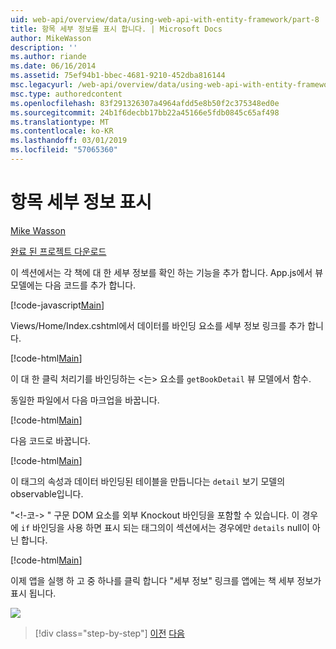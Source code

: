 ```yaml
---
uid: web-api/overview/data/using-web-api-with-entity-framework/part-8
title: 항목 세부 정보를 표시 합니다. | Microsoft Docs
author: MikeWasson
description: ''
ms.author: riande
ms.date: 06/16/2014
ms.assetid: 75ef94b1-bbec-4681-9210-452dba816144
msc.legacyurl: /web-api/overview/data/using-web-api-with-entity-framework/part-8
msc.type: authoredcontent
ms.openlocfilehash: 83f291326307a4964afdd5e8b50f2c375348ed0e
ms.sourcegitcommit: 24b1f6decbb17bb22a45166e5fdb0845c65af498
ms.translationtype: MT
ms.contentlocale: ko-KR
ms.lasthandoff: 03/01/2019
ms.locfileid: "57065360"
---
```

<a name="display-item-details"></a>항목 세부 정보 표시
====================
[Mike Wasson](https://github.com/MikeWasson)

[완료 된 프로젝트 다운로드](https://github.com/MikeWasson/BookService)

이 섹션에서는 각 책에 대 한 세부 정보를 확인 하는 기능을 추가 합니다. App.js에서 뷰 모델에는 다음 코드를 추가 합니다.

[!code-javascript[Main](part-8/samples/sample1.js)]

Views/Home/Index.cshtml에서 데이터를 바인딩 요소를 세부 정보 링크를 추가 합니다.

[!code-html[Main](part-8/samples/sample2.html?highlight=5)]

이 대 한 클릭 처리기를 바인딩하는 &lt;는&gt; 요소를 `getBookDetail` 뷰 모델에서 함수.

동일한 파일에서 다음 마크업을 바꿉니다.

[!code-html[Main](part-8/samples/sample3.html)]

다음 코드로 바꿉니다.

[!code-html[Main](part-8/samples/sample4.html)]

이 태그의 속성과 데이터 바인딩된 테이블을 만듭니다는 `detail` 보기 모델의 observable입니다.

"&lt;!-코-&gt; &quot; 구문 DOM 요소를 외부 Knockout 바인딩을 포함할 수 있습니다. 이 경우에 `if` 바인딩을 사용 하면 표시 되는 태그의이 섹션에서는 경우에만 `details` null이 아닌 합니다.

[!code-html[Main](part-8/samples/sample5.html)]

이제 앱을 실행 하 고 중 하나를 클릭 합니다 &quot;세부 정보&quot; 링크를 앱에는 책 세부 정보가 표시 됩니다.

[![](part-8/_static/image2.png)](part-8/_static/image1.png)

> [!div class="step-by-step"]
> [이전](part-7.md)
> [다음](part-9.md)
